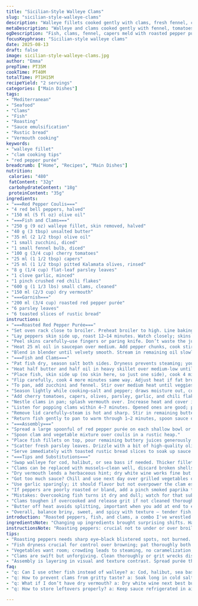 ```yaml
---
title: "Sicilian-Style Walleye Clams"
slug: "sicilian-style-walleye-clams"
description: "Walleye fillets cooked gently with clams, fresh fennel, cherry tomatoes, capers, and black olives in white wine. Served on a bed of red roasted pepper coulis with focaccia on the side. Techniques include roasting peppers under a broiler until blistered, emulsifying pepper purée with olive oil, and using pan drippings to build layers of flavor. A subtle kick from chili flakes balances the briny clams and earthy fennel."
metaDescription: "Walleye and clams cooked gently with fennel, tomatoes, capers, olives in white vermouth; layered flavors with roasted red pepper coulis and rustic bread side."
ogDescription: "Fish, clams, fennel, capers meld with roasted pepper purée. Butter and vermouth build a shiny sauce. Rustic bread for the final soak. Mediterranean punch."
focusKeyphrase: "Sicilian-style walleye clams"
date: 2025-08-13
draft: false
image: sicilian-style-walleye-clams.jpg
author: "Emma"
prepTime: PT35M
cookTime: PT40M
totalTime: PT1H15M
recipeYield: "2 servings"
categories: ["Main Dishes"]
tags:
- "Mediterranean"
- "Seafood"
- "Clams"
- "Fish"
- "Roasting"
- "Sauce emulsification"
- "Rustic bread"
- "Vermouth cooking"
keywords:
- "walleye fillet"
- "clam cooking tips"
- "red pepper purée"
breadcrumb: ["Home", "Recipes", "Main Dishes"]
nutrition: 
 calories: "480"
 fatContent: "32g"
 carbohydrateContent: "18g"
 proteinContent: "35g"
ingredients:
- "===Red Pepper Coulis==="
- "4 red bell peppers, halved"
- "150 ml (5 fl oz) olive oil"
- "===Fish and Clams==="
- "250 g (9 oz) walleye fillet, skin removed, halved"
- "40 g (3 tbsp) unsalted butter"
- "35 ml (2 1/2 tbsp) olive oil"
- "1 small zucchini, diced"
- "1 small fennel bulb, diced"
- "100 g (3/4 cup) cherry tomatoes"
- "25 ml (1 1/2 tbsp) capers"
- "25 ml (1 1/2 tbsp) pitted Kalamata olives, rinsed"
- "8 g (1/4 cup) flat-leaf parsley leaves"
- "1 clove garlic, minced"
- "1 pinch crushed red chili flakes"
- "600 g (1 1/3 lbs) small clams, cleaned"
- "150 ml (2/3 cup) dry vermouth"
- "===Garnish==="
- "200 ml (3/4 cup) roasted red pepper purée"
- "6 parsley leaves"
- "6 toasted slices of rustic bread"
instructions:
- "===Roasted Red Pepper Purée==="
- "Set oven rack close to broiler. Preheat broiler to high. Line baking tray with foil."
- "Lay peppers skin side up, roast 12–14 minutes. Watch closely; skins should blister black but not burn. Remove tray; place peppers in sealed bowl or zip bag to steam 7–8 minutes. Steam loosens skins, makes peeling easier."
- "Peel skins carefully—use fingers or paring knife. Don’t waste the juices. Discard seeds and membranes; only flesh goes in purée."
- "Heat 25 ml oil in saucepan over medium. Add pepper chunks, cook stirring occasionally till edges stick and start to caramelize, about 8 minutes. Helps deepen flavor with some browning."
- "Blend in blender until velvety smooth. Stream in remaining oil slowly, emulsify to glossy finish. Salt to taste. Keep chilled; reheat gently before plating."
- "===Fish and Clams==="
- "Pat fish dry, season salt both sides. Dryness prevents steaming; you want browning."
- "Heat half butter and half oil in heavy skillet over medium-low until shiny and just turning golden, around 2 minutes. Butter sizzles differently; smell nutty, signals readiness."
- "Place fish, skin side up (no skin here, so just one side), cook 4 minutes undisturbed. Spoon hot fat on top every minute to cook evenly, maintain moistness."
- "Flip carefully, cook 4 more minutes same way. Adjust heat if fat browns too fast; too hot burns butter and ruins flavor. Remove fish; keep warm wrapped loosely with foil."
- "To pan, add zucchini and fennel. Stir over medium heat until veggies soften and get golden spots, about 6 minutes. Don’t crowd pan; veggies sweat then roast for depth."
- "Season lightly while cooking—salt and pepper; draws moisture out, concentrates flavor."
- "Add cherry tomatoes, capers, olives, parsley, garlic, and chili flakes. Toss quickly; tomatoes start releasing juice."
- "Nestle clams in pan; splash vermouth over. Increase heat and cover immediately."
- "Listen for popping clams within 4–7 minutes. Opened ones are good; pull any unopened after 7 minutes to avoid grit or chalky taste."
- "Remove lid carefully—steam is hot and sharp. Stir in remaining butter off heat, whisk vigorously to create shiny, silky sauce. Butter finish binds flavors, adds richness."
- "Return fish gently to pan to warm through 1–2 minutes, spoon sauce over."
- "===Assembly==="
- "Spread a large spoonful of red pepper purée on each shallow bowl or plate."
- "Spoon clam and vegetable mixture over coulis in a rustic heap."
- "Place fish fillets on top, pour remaining buttery juices generously over."
- "Scatter fresh parsley leaves. Drizzle with a bit of high-quality olive oil for sheen and aroma."
- "Serve immediately with toasted rustic bread slices to soak up sauce. Focaccia can substitute but toast slices for texture contrast."
- "===Tips and Substitutions==="
- "Swap walleye for cod, halibut, or sea bass if needed. Thicker fillets require slight cooking time adjustments; judge by opacity and firmness."
- "Clams can be replaced with mussels—clean well, discard broken shells."
- "Dry vermouth lends a herbaceous hint; dry white wine works fine but vermouth adds complexity."
- "Got too much sauce? Chill and use next day over grilled vegetables or pasta."
- "Use garlic sparingly; it should flavor but not overpower the clam essence."
- "If peppers are poorly roasted or bland, add a pinch smoked paprika to the purée for warmth."
- "Mistakes: Overcooking fish turns it dry and dull; watch for that subtle flake-y feel and milky opaqueness."
- "Clams toughen if overcooked and release grit if not cleaned thoroughly—soak long in cold salted water, change water twice."
- "Butter off heat avoids splitting, important when you add at end to emulsify juices."
- "Overall, balance briny, sweet, and spicy with texture — tender fish, chewy clams, crunchy veggies."
introduction: "Roasted peppers, fish, and clams, a combo I've wrestled with often. Timing’s tricky—overdo the fish, it flakes to dust; undercook clams, grit ruins the mouthfeel. But get it right, that rich buttery sauce with bright pepper purée, subtle fennel, caper zing? Yeah, that’s worth the hassle. I always blast those peppers under the broiler till the skin blackens, then steam to loosen the skin easily. No peeling pain, no bitter char. The coulis gets that sweet, smoky base. Then the fish—dry, seasoned, cooked low and slow in butter and olive oil mix. Keep spooning fat on top; it bastes the flesh while building flavor. Clams add brine and chew; cook till just open. Patience needed, but rewards are huge. Serve with toasted bread to soak it all up—no waste here."
ingredientsNote: "Changing up ingredients brought surprising shifts. Halving oil in coulis keeps it light yet silky—too much oil drowns flavor. Swapped butter amount too; less butter in initial fish sear stops burning; add rest off heat to finish sauce emulsification smoothly. Kalamata olives, replacing black olives, give fruitier tang, more layered brine. Vermouth instead of white wine adds subtle herbal notes blending with fennel’s anise hints. Cherry tomatoes' burst offsets saltiness of capers and olives. Courgette aka zucchini substituted for more pronounced summer squash flavor, lighter texture. Fresh parsley essential—its bittersweet note cuts richness, brightens dish. Garlic can overwhelm; minced just right, it’s aroma builds the base without dominating. Coupling vibrant coulis with mild fish tempers each component; nothing fights for attention here, balance's key."
instructionsNote: "Roasting peppers: crucial not to under or over broil. Look for blistered black spots, not fully charred black. Steaming post-roast loosens skins easiest; skipping this means peeling becomes tedious and messy. Cooking fish in butter-oil mix—done on medium-low to avoid burning butter solids—notice nutty aroma when ready, tiny bubbles but not browning fast. Turn fish halfway; spooning fat repeatedly bastes and prevents drying. Vegetables next, watch zucchini and fennel closely; they should soften and caramelize lightly, not get mushy or raw. Adding tomatoes, capers, olives brings vibrant acidity and brininess upfront. Clams steam fast; cover pan immediately and wait for opening sounds. Cooking past opening makes clams rubbery and flavor dull. Last butter addition off heat helps emulsify pan juices into silky sauce—whisk vigorously; this step transforms liquid into luscious finish. Final dish plated with coulis base, layered clams, fish on top—visually stunning, flavor packs punch from every layer."
tips:
- "Roasting peppers needs sharp eye—black blistered spots, not burned. Steam right after roasting to loosen skins effortlessly. Peeling without the steam is a pain and messes texture. Juice from peppers holds flavor; keep it in the purée. Browning pepper edges adds depth without bitterness. Slow drizzle oil into blender helps emulsify; don’t rush or the purée splits. Salt last since flavors concentrate with chilling. Use leftover purée next day, reheated gently avoid breaking sauce texture."
- "Fish dryness crucial for control over browning; pat thoroughly both sides before seasoning lightly with salt. Use medium-low heat mix of butter and olive oil. Nutty aroma signals butter is ready; small bubbles, no dark spots. Spoon fat repeatedly beats dryness and builds flavor layers accidentally. Flip gently to keep fillet intact. Adjust heat on browning speed—too hot kills butter, flavor and texture deteriorate. Remain patient and precise, the difference shows fully on palate and plate."
- "Vegetables want room; crowding leads to steaming, no caramelization, dull veggies. Zucchini and fennel soften then get light golden edges, aroma shifts earthier, focus on texture—shouldn’t go limp or mushy. Season with salt and pepper while cooking—draws moisture out, boosts flavor intensity naturally. Add tomatoes, capers, olives fast to keep acid and brine upfront, with some burst juice locking fresh balance. Timing here is juggling, but color and smell are guides."
- "Clams are swift but unforgiving. Clean thoroughly or grit wrecks dish. Soak in cold salted water, change water twice for grit release. Steam covered with vermouth splash pushes opening fast but within 4–7 minutes max. Listen for popping shells. Overcook and clams toughen, flavor dulls noticeably. Pull any unopened after 7 minutes to avoid chalky bite. Off heat add butter whisk vigorously for silky bind to pan sauce, finishing it off properly makes all difference in mouthfeel and richness layering."
- "Assembly is layering in visual and texture contrast. Spread purée thick but not gloppy, rustic not slick. Heap clam-veggie mix roughly for rustic look. Fish fillets gently placed on top, then pour remaining buttery sauce generously. Fresh parsley sprinkled on — bitterness and freshness cut richness, and drizzle olive oil last for aroma and sheen. Toasted rustic bread catches sauce and juiciness for eating. Sub steamed focaccia but separate texture needed against soft fish and stewed veggies for contrast."
faq:
- "q: Can I use other fish instead of walleye? a: Cod, halibut, sea bass swap fine. Thicker fillets need timing tweaks watch opacity and flake. Lean fish for gentle cooking. Adjust by feel not just clock. Keep moisture sealed spooning butter-fat combo throughout cooking."
- "q: How to prevent clams from gritty taste? a: Soak long in cold salted water minimum an hour or twice changing water. Check shells for cracks discard. Rinse well before cooking. Patience needed. Avoid shortcut or grit ruins texture. More soaking better grit removal."
- "q: What if I don’t have dry vermouth? a: Dry white wine next best but vermouth adds herbal edge no wine pretty neutral. If neither, dilute white grape juice with a bit of lemon juice for body but flavor missing. Keep liquid moderate so sauce consistency stays thick and rich."
- "q: How to store leftovers properly? a: Keep sauce refrigerated in airtight container separate from bread and fish ideally. Use within 24 hours. Reheat gently, low heat to avoid breaking emulsification. Clams lose texture if reheated too strong. Bread store dry or toast fresh to avoid sogginess next serving."

---
```

